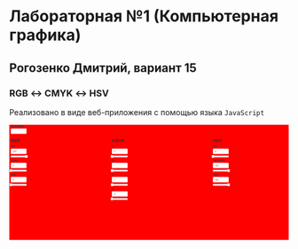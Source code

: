 # Лабораторная №1 (Компьютерная графика)

## Рогозенко Дмитрий, вариант 15

### RGB ↔ CMYK ↔ HSV 

Реализовано в виде веб-приложения с помощью языка ```JavaScript```

![Work example](https://github.com/RedExtreme12/redextreme12.github.io/blob/main/readmescreens/example_work_1.gif)
